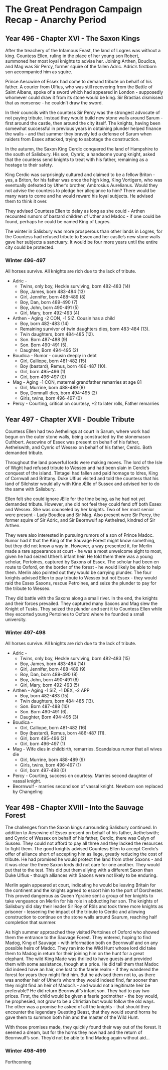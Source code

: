 

# The Great Pendragon Campaign Recap - Anarchy Period


## Year 496 - Chapter XVI - The Saxon Kings

After the treachery of the Infamous Feast, the land of Logres was without a king. Countess Ellen, ruling in the place of her young son Robert, summoned her most loyal knights to advise her. Joining Arthen, Boudica, and Mag was Sir Percy, former squire of the fallen Adric. Adric’s firstborn son accompanied him as squire.

Prince Aescwine of Essex had come to demand tribute on behalf of his father. A courier from Ulfius, who was still recovering from the Battle of Saint Albans, spoke of a sword which had appeared in London - supposedly whomever could draw it from its stone would be king. Sir Brastias dismissed that as nonsense - he couldn’t draw the sword.

In their councils with the countess Sir Percy was the strongest advocate of not paying tribute. Instead they would build new stone walls around Sarum - first around the castle, then around the city itself. The knights, having been somewhat successful in previous years in obtaining plunder helped finance the walls - and that summer they bravely led a defense of Sarum when raiders from Essex attacked, trying to sabotage the construction.

In the autumn, the Saxon King Cerdic conquered the land of Hampshire to the south of Salisbury. His son, Cynric, a handsome young knight, asked that the countess send knights to treat with his father, remaining as a hostage to their safety.

King Cerdic was surprisingly cultured and claimed to be a fellow Briton - yes, a Briton, for his father was once the high king, King Vortigern, who was eventually defeated by Uther’s brother, Ambrosius Aurelianus. Would they not advise the countess to pledge her allegiance to him? There would be many wars to come and he would reward his loyal subjects. He advised them to think it over.

They advised Countess Ellen to delay as long as she could - Arthen recounted rumors of bastard children of Uther and Madoc - if one could be found, perhaps he could be named King of Logres.

The winter in Salisbury was more prosperous than other lands in Logres, for the Countess had refused tribute to Essex and her castle’s new stone walls gave her subjects a sanctuary. It would be four more years until the entire city could be protected.


### Winter 496-497

All horses survive. All knights are rich due to the lack of tribute.

*   Adric - 
	*   Twins, only boy, Heckle surviving, born 482-483 (14)
	*   Boy, James, born 483-484 (13)
	*   Girl, Jennifer, born 488-489 (8)
	*   Boy, Dan, born 489-490 (7)
	*   Boy, John, born 490-491 (5)
	*   Girl, Mary, born 492-493 (4)
*   Arthen - Aging -2 CON, -1 SIZ. Cousin has a child
	*   Boy, born 482-483 (14)
	*   Remaining survivor of twin daughters dies, born 483-484 (13). 
	*   Twin daughters, born 484-485 (12).
	*   Son. Born 487-488 (9)
	*   Son. Born 490-491 (5).
	*   Daughter, Born 494-495 (2)
*   Boudica - Rumor - cousin deeply in debt
	*   Girl, Calliope, born 481-482 (15)
	*   Boy (bastard), Remus,  born 486-487 (10).
	*   Girl, born 495-496 (1)
	*   Girl, born 496-497 (0)
*   Mag  - Aging -1 CON, maternal grandfather remarries at age 81
	*   Girl, Murrine, born 488-489 (8)
	*   Boy, Domnalll dies,  born 494-495 (2)
	*   Girls, twins, born 496-497 (0)
*   Percy - Courting, critical on courtesy, +2 to later rolls, Father remarries

## Year 497 - Chapter XVII - Double Tribute

Countess Ellen had two Aethelings at court in Sarum, where work had begun on the outer stone walls, being constructed by the stonemason Cuthbert. Aescwine of Essex was present on behalf of his father, Aethelswith, and Cynric of Wessex on behalf of his father, Cerdic. Both demanded tribute. 

Throughout the land powerful lords were making moves. The lord of the Isle of Wight had refused tribute to Wessex and had been slain in Cerdic’s conquest of the island. Tintagel had fallen and paid homage to Idres, King of Cornwall and Brittany. Duke Ulfius visited and told the countess that his land of Silchster would ally with Kine Ælle of Sussex and advised her to do the same with Salisbury. 
  
Ellen felt she could ignore Ælle for the time being, as he had not yet demanded tribute. However, she did not feel they could fend off both Essex and Wessex. She was counseled by her knights. Two of her most senior were present - Lady Boudica and Sir Mag. Also present were Sir Percy, the former squire of Sir Adric, and Sir Beornwulf ap Aethelred, kindred of Sir Arthen.

They were also interested in pursuing rumors of a son of Prince Madoc. Rumor had it that the King of the Sauvage Forest might know something, but they did not know a way in. However, a way presented it, for Merlin made a rare appearance at court - he was a most unwelcome sight to most, given he had seized Uther’s infant heir. He told them there was a young scholar, Pertoines, captured by Saxons of Essex. The scholar had been en route to Oxford, on the border of the forest - he would likely be able to help them. Merlin also pointed out they would be carrying plunder. The four knights advised Ellen to pay tribute to Wessex but not Essex - they would raid the Essex Saxons, rescue Petroines, and seize the plunder to pay for the tribute to Wessex.

They did battle with the Saxons along a small river. In the end, the knights and their forces prevailed. They captured many Saxons and Mag slew the Knight of Tusks. They seized the plunder and sent it to Countess Ellen while they escorted young Pertoines to Oxford where he founded a small university.

### Winter 497-498

All horses survive. All knights are rich due to the lack of tribute.

*   Adric - 
	*   Twins, only boy, Heckle surviving, born 482-483 (15)
	*   Boy, James, born 483-484 (14)
	*   Girl, Jennifer, born 488-489 (9)
	*   Boy, Dan, born 489-490 (8)
	*   Boy, John, born 490-491 (6)
	*   Girl, Mary, born 492-493 (5)
*   Arthen - Aging -1 SIZ, -1 DEX, -2 APP
	*   Boy, born 482-483 (15)
	*   Twin daughters, born 484-485 (13).
	*   Son. Born 487-488 (10)
	*   Son. Born 490-491 (6).
	*   Daughter, Born 494-495 (3)
*   Boudica -
	*   Girl, Calliope, born 481-482 (16)
	*   Boy (bastard), Remus,  born 486-487 (11).
	*   Girl, born 495-496 (2)
	*   Girl, born 496-497 (1)
*   Mag  - Wife dies in childbirth, remarries. Scandalous rumor that all wives die
	*  Girl, Murrine, born 488-489 (9)
	*  Girls, twins, born 496-497 (1)
	*  Girl, born 497-498 (0)
*  Percy - Courting, success on courtesy. Marries second daughter of vassal knight. 
*  Beornwulf - marries second son of vassal knight. Newborn son replaced by Changeling


## Year 498 - Chapter XVIII - Into the Sauvage Forest
The challenges from the Saxon kings surrounding Salisbury continued. In addition to Aescwine of Essex present on behalf of his father, Aethelswith; and Cynric of Wessex on behalf of his father, Cerdic, there was Celyn of Sussex. They could not afford to pay all three and they lacked the resources to fight them. The good knights advised Countess Ellen to accept Cerdic’s offer of alliance short of accepting him as liege, greatly reducing the cost of tribute. He had promised he would protect the land from other Saxons - and it was clear the three Saxon lords did not care for one another. They would put that to the test. This did put them allying with a different Saxon than Duke Ulfius - though alliances with Saxons were not likely to be enduring.

Merlin again appeared at court, indicating he would be leaving Britain for the continent and the knights agreed to escort him to the port of Dorchester. This proved dangerous as Queen Ygraine sent a group of her knights to take vengeance on Merlin for his role in abducting her son. The knights of Salisbury did slay their leader Sir Roy of Rôls and took three more knights as prisoner - lessening the impact of the tribute to Cerdic and allowing construction to continue on the stone walls around Saurum, reaching half completion that summer.

As high summer approached they visited Pertoines of Oxford who showed them the entrance to the Sauvage Forest. They entered, hoping to find Madog, King of Sauvage - with information both on Beornwulf and on any possible heirs of Madoc. They ran into the Wild Hunt whose lord did take them to Madog in return for their joining him on the hunt for a great elephant. The wild King Made was thrilled to have guests and provided them with some assistance, though at a price. He did tall them that Madoc did indeed have an hair, one lost to the faerie realm - if they wandered the forest  for years they might find him. But he advised them not to, as there was another heir of Uther’s whom they would indeed find, far sooner than they might find an heir of Madoc’s - and would not a legitimate heir be preferable? He did return Beornwulf’s infant son. They had to pay two prices. First, the child would be given a faerie godmother - the boy would, he prophesied, not grow to be a Christian but would follow the old ways. The other was a promise he asked of all the knights - that should they encounter the legendary Questing Beast, that they would sound horns he gave them to summon both him and the master of the Wild Hunt.

With those promises made, they quickly found their way out of the forest. It seemed a dream, but for the horns they now had and the return of Beornwulf’s son. They’d not be able to find Madog again without aid…

### Winter 498-499
Forthcoming